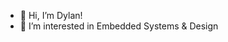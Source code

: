 - 👋 Hi, I’m Dylan!
- 👀 I’m interested in Embedded Systems & Design

<!---
Prekaso/Prekaso is a ✨ special ✨ repository because its `README.md` (this file) appears on your GitHub profile.
You can click the Preview link to take a look at your changes.
--->
